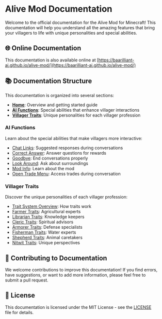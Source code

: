 # Alive Mod Documentation

Welcome to the official documentation for the Alive Mod for Minecraft! This documentation will help you understand all the amazing features that bring your villagers to life with unique personalities and special abilities.

## 🌐 Online Documentation

This documentation is also available online at [https://baarilliant-ai.github.io/alive-mod/](https://baarilliant-ai.github.io/alive-mod/)


## 📚 Documentation Structure

This documentation is organized into several sections:

- **[Home](index.md)**: Overview and getting started guide
- **[AI Functions](AI_FUNCTIONS.md)**: Special abilities that enhance villager interactions
- **[Villager Traits](VILLAGER_TRAITS.md)**: Unique personalities for each villager profession

### AI Functions

Learn about the special abilities that make villagers more interactive:

- [Chat Links](functions/CHAT_LINKS.md): Suggested responses during conversations
- [Correct Answer](functions/CORRECT_ANSWER.md): Answer questions for rewards
- [Goodbye](functions/GOODBYE.md): End conversations properly
- [Look Around](functions/LOOK_AROUND.md): Ask about surroundings
- [Mod Info](functions/MOD_INFO.md): Learn about the mod
- [Open Trade Menu](functions/OPEN_TRADE.md): Access trades during conversation

### Villager Traits

Discover the unique personalities of each villager profession:

- [Trait System Overview](villager_traits/OVERVIEW.md): How traits work
- [Farmer Traits](villager_traits/FARMER.md): Agricultural experts
- [Librarian Traits](villager_traits/LIBRARIAN.md): Knowledge keepers
- [Cleric Traits](villager_traits/CLERIC.md): Spiritual advisors
- [Armorer Traits](villager_traits/ARMORER.md): Defense specialists
- [Fisherman Traits](villager_traits/FISHERMAN.md): Water experts
- [Shepherd Traits](villager_traits/SHEPHERD.md): Animal caretakers
- [Nitwit Traits](villager_traits/NITWIT.md): Unique perspectives

## 🤝 Contributing to Documentation

We welcome contributions to improve this documentation! If you find errors, have suggestions, or want to add more information, please feel free to submit a pull request.

## 📄 License

This documentation is licensed under the MIT License - see the [LICENSE](../LICENSE) file for details.
